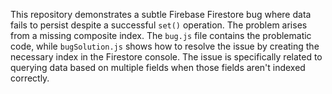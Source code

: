 This repository demonstrates a subtle Firebase Firestore bug where data fails to persist despite a successful `set()` operation. The problem arises from a missing composite index. The `bug.js` file contains the problematic code, while `bugSolution.js` shows how to resolve the issue by creating the necessary index in the Firestore console.  The issue is specifically related to querying data based on multiple fields when those fields aren't indexed correctly.